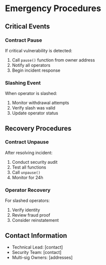 # Emergency Procedures

## Critical Events

### Contract Pause
If critical vulnerability is detected:
1. Call `pause()` function from owner address
2. Notify all operators
3. Begin incident response

### Slashing Event
When operator is slashed:
1. Monitor withdrawal attempts
2. Verify slash was valid
3. Update operator status

## Recovery Procedures

### Contract Unpause
After resolving incident:
1. Conduct security audit
2. Test all functions
3. Call `unpause()`
4. Monitor for 24h

### Operator Recovery
For slashed operators:
1. Verify identity
2. Review fraud proof
3. Consider reinstatement

## Contact Information

- Technical Lead: [contact]
- Security Team: [contact]
- Multi-sig Owners: [addresses] 